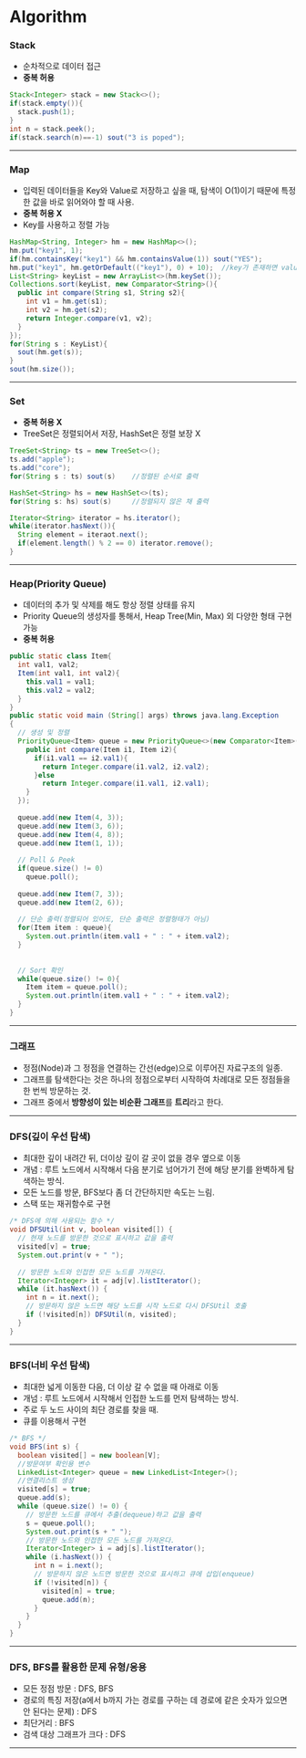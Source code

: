 # Algorithm
### Stack
- 순차적으로 데이터 접근
- **중복 허용**
```java
Stack<Integer> stack = new Stack<>();
if(stack.empty()){
  stack.push(1);
}
int n = stack.peek();
if(stack.search(n)==-1) sout("3 is poped");
```
---
### Map
- 입력된 데이터들을 Key와 Value로 저장하고 싶을 때, 탐색이 O(1)이기 때문에 특정한 값을 바로 읽어와야 할 때 사용. 
- **중복 허용 X**
- Key를 사용하고 정렬 가능
```java
HashMap<String, Integer> hm = new HashMap<>();
hm.put("key1", 1);
if(hm.containsKey("key1") && hm.containsValue(1)) sout("YES");
hm.put("key1", hm.getOrDefault(("key1"), 0) + 10);  //key가 존재하면 value를 반환, 존재하지 않으면 지정한 Default값 반환
List<String> keyList = new ArrayList<>(hm.keySet());
Collections.sort(keyList, new Comparator<String>(){
  public int compare(String s1, String s2){
    int v1 = hm.get(s1);
    int v2 = hm.get(s2);
    return Integer.compare(v1, v2);
  }
});
for(String s : KeyList){
  sout(hm.get(s));
}
sout(hm.size());
```
---
### Set
- **중복 허용 X**
- TreeSet은 정렬되어서 저장, HashSet은 정렬 보장 X
```java
TreeSet<String> ts = new TreeSet<>();
ts.add("apple");
ts.add("core");
for(String s : ts) sout(s)    //정렬된 순서로 출력

HashSet<String> hs = new HashSet<>(ts);
for(String s: hs) sout(s)     //정렬되지 않은 채 출력

Iterator<String> iterator = hs.iterator();
while(iterator.hasNext()){
  String element = iteraot.next();
  if(element.length() % 2 == 0) iterator.remove();
}
```
---
### Heap(Priority Queue)
- 데이터의 추가 및 삭제를 해도 항상 정렬 상태를 유지
- Priority Queue의 생성자를 통해서, Heap Tree(Min, Max) 외 다양한 형태 구현 가능
- **중복 허용**
```java
public static class Item{
  int val1, val2;
  Item(int val1, int val2){
    this.val1 = val1;
    this.val2 = val2;
  }
}
public static void main (String[] args) throws java.lang.Exception
{
  // 생성 및 정렬
  PriorityQueue<Item> queue = new PriorityQueue<>(new Comparator<Item>(){
    public int compare(Item i1, Item i2){
      if(i1.val1 == i2.val1){
        return Integer.compare(i1.val2, i2.val2);
      }else
        return Integer.compare(i1.val1, i2.val1);
    }
  });
        
  queue.add(new Item(4, 3));
  queue.add(new Item(3, 6));
  queue.add(new Item(4, 8));
  queue.add(new Item(1, 1));
        
  // Poll & Peek
  if(queue.size() != 0)
    queue.poll();
            
  queue.add(new Item(7, 3));
  queue.add(new Item(2, 6));
        
  // 단순 출력(정렬되어 있어도, 단순 출력은 정렬형태가 아님)
  for(Item item : queue){
    System.out.println(item.val1 + " : " + item.val2);
  }
        
        
  // Sort 확인
  while(queue.size() != 0){
    Item item = queue.poll();
    System.out.println(item.val1 + " : " + item.val2);
  }
}
```
---
### 그래프
- 정점(Node)과 그 정점을 연결하는 간선(edge)으로 이루어진 자료구조의 일종.
- 그래프를 탐색한다는 것은 하나의 정점으로부터 시작하여 차례대로 모든 정점들을 한 번씩 방문하는 것.
- 그래프 중에서 **방향성이 있는 비순환 그래프**를 **트리**라고 한다.
---
### DFS(깊이 우선 탐색)
- 최대한 깊이 내려간 뒤, 더이상 깊이 갈 곳이 없을 경우 옆으로 이동
- 개념 : 루트 노드에서 시작해서 다음 분기로 넘어가기 전에 해당 분기를 완벽하게 탐색하는 방식.
- 모든 노드를 방문, BFS보다 좀 더 간단하지만 속도는 느림.
- 스택 또는 재귀함수로 구현
```java
/* DFS에 의해 사용되는 함수 */ 
void DFSUtil(int v, boolean visited[]) { 
  // 현재 노드를 방문한 것으로 표시하고 값을 출력 
  visited[v] = true; 
  System.out.print(v + " "); 
  
  // 방문한 노드와 인접한 모든 노드를 가져온다. 
  Iterator<Integer> it = adj[v].listIterator(); 
  while (it.hasNext()) { 
    int n = it.next(); 
    // 방문하지 않은 노드면 해당 노드를 시작 노드로 다시 DFSUtil 호출 
    if (!visited[n]) DFSUtil(n, visited); 
  }
}
```
---
### BFS(너비 우선 탐색)
- 최대한 넓게 이동한 다음, 더 이상 갈 수 없을 때 아래로 이동
- 개넘 : 루트 노드에서 시작해서 인접한 노드를 먼저 탐색하는 방식.
- 주로 두 노드 사이의 최단 경로를 찾을 때.
- 큐를 이용해서 구현
```java
/* BFS */ 
void BFS(int s) { 
  boolean visited[] = new boolean[V]; 
  //방문여부 확인용 변수 
  LinkedList<Integer> queue = new LinkedList<Integer>(); 
  //연결리스트 생성 
  visited[s] = true; 
  queue.add(s); 
  while (queue.size() != 0) { 
    // 방문한 노드를 큐에서 추출(dequeue)하고 값을 출력 
    s = queue.poll(); 
    System.out.print(s + " "); 
    // 방문한 노드와 인접한 모든 노드를 가져온다. 
    Iterator<Integer> i = adj[s].listIterator();
    while (i.hasNext()) { 
      int n = i.next(); 
      // 방문하지 않은 노드면 방문한 것으로 표시하고 큐에 삽입(enqueue) 
      if (!visited[n]) { 
        visited[n] = true; 
        queue.add(n); 
      } 
    } 
  }
}
```
---
### DFS, BFS를 활용한 문제 유형/응용
- 모든 정점 방문 : DFS, BFS
- 경로의 특징 저장(a에서 b까지 가는 경로를 구하는 데 경로에 같은 숫자가 있으면 안 된다는 문제) : DFS
- 최단거리 : BFS
- 검색 대상 그래프가 크다 : DFS
---
